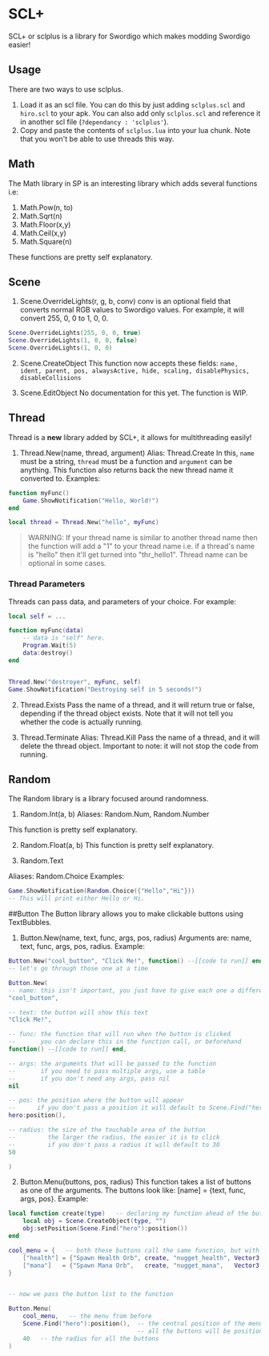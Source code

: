 # SCL+
SCL+ or sclplus is a library for Swordigo which makes modding Swordigo easier!

## Usage

There are two ways to use sclplus.

1. Load it as an scl file. You can do this by just adding `sclplus.scl` and `hiro.scl` to your apk. You can also add only `sclplus.scl` and reference it in another scl file (`?dependancy : 'sclplus'`).
2. Copy and paste the contents of `sclplus.lua` into your lua chunk. Note that you won't be able to use threads this way.

## Math
The Math library in SP is an interesting library which adds several functions i.e:
1. Math.Pow(n, to)
2. Math.Sqrt(n)
3. Math.Floor(x,y)
4. Math.Ceil(x,y)
5. Math.Square(n)
   
These functions are pretty self explanatory.

## Scene
1. Scene.OverrideLights(r, g, b, conv)
conv is an optional field that converts normal RGB values to Swordigo values. For example, it will convert 255, 0, 0 to 1, 0, 0.
```lua
Scene.OverrideLights(255, 0, 0, true)
Scene.OverrideLights(1, 0, 0, false)
Scene.OverrideLights(1, 0, 0)
```

2. Scene.CreateObject
This function now accepts these fields: `name, ident, parent, pos, alwaysActive, hide, scaling, disablePhysics, disableCollisions`

3. Scene.EditObject
No documentation for this yet. The function is WIP.

## Thread
Thread is a **new** library added by SCL+, it allows for multithreading easily!

1. Thread.New(name, thread, argument)
Alias: Thread.Create
In this, `name` must be a string, `thread` must be a function and `argument` can be anything.
This function also returns back the new thread name it converted to.
Examples:
```lua
function myFunc()
    Game.ShowNotification("Hello, World!")
end

local thread = Thread.New("hello", myFunc)

```
> WARNING: If your thread name is similar to another thread name then the function will add a "1" to your thread name i.e. if a thread's name is "hello" then it'll get turned into "thr_hello1". Thread name can be optional in some cases. 

### Thread Parameters
Threads can pass data, and parameters of your choice. For example:
```lua
local self = ...

function myFunc(data)
    -- data is "self" here.
    Program.Wait(5)
    data:destroy()
end


Thread.New("destroyer", myFunc, self)
Game.ShowNotification("Destroying self in 5 seconds!")
```

2. Thread.Exists
Pass the name of a thread, and it will return true or false, depending if the thread object exists. Note that it will not tell you whether the code is actually running.

3. Thread.Terminate
Alias: Thread.Kill
Pass the name of a thread, and it will delete the thread object. Important to note: it will not stop the code from running.

## Random
The Random library is a library focused around randomness.
1. Random.Int(a, b)
Aliases: Random.Num, Random.Number

This function is pretty self explanatory.

2. Random.Float(a, b)
This function is pretty self explanatory.

3. Random.Text

Aliases: Random.Choice
Examples:
```lua
Game.ShowNotification(Random.Choice({"Hello","Hi"}))
-- This will print either Hello or Hi.
```

##Button
The Button library allows you to make clickable buttons using TextBubbles.
1. Button.New(name, text, func, args, pos, radius)
Arguments are: name, text, func, args, pos, radius.
Example:
```lua
Button.New("cool_button", "Click Me!", function() --[[code to run]] end, nil, hero:position(), 50)
-- let's go through those one at a time

Button.New(
-- name: this isn't important, you just have to give each one a different name
"cool_button",

-- text: the button will show this text
"Click Me!",

-- func: the function that will run when the button is clicked
--       you can declare this in the function call, or beforehand
function() --[[code to run]] end,

-- args: the arguments that will be passed to the function
--       if you need to pass multiple args, use a table
--       if you don't need any args, pass nil
nil

-- pos: the position where the button will appear
--      if you don't pass a position it will default to Scene.Find("hero"):position()+Vector3.New(0,40)
hero:position(),

-- radius: the size of the touchable area of the button
--         the larger the radius, the easier it is to click
--         if you don't pass a radius it will default to 30
50

)

```
2. Button.Menu(buttons, pos, radius)
This function takes a list of buttons as one of the arguments. The buttons look like: [name] = {text, func, args, pos}.
Example:
```lua
local function create(type)   -- declaring my function ahead of the button list
    local obj = Scene.CreateObject(type, "")
    obj:setPosition(Scene.Find("hero"):position())
end

cool_menu = {   -- both these buttons call the same function, but with different arguments
    ["health"] = {"Spawn Health Orb", create, "nugget_health", Vector3.New(-50)},
    ["mana"]   = {"Spawn Mana Orb",   create, "nugget_mana",   Vector3.New(50)},
}


-- now we pass the button list to the function

Button.Menu(
    cool_menu,   -- the menu from before
    Scene.Find("hero"):position(),  -- the central position of the menu
                                    -- all the buttons will be positioned relative to this
    40   -- the radius for all the buttons
)
```
